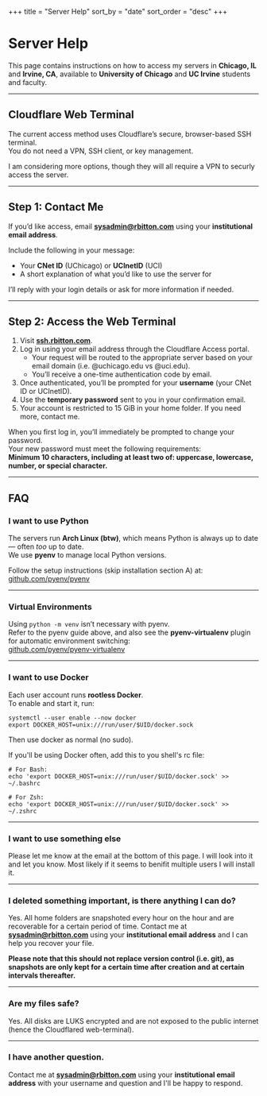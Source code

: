 +++
title = "Server Help"
sort_by    = "date"
sort_order = "desc"
+++

# Server Help

This page contains instructions on how to access my servers in **Chicago, IL** and **Irvine, CA**, available to **University of Chicago** and **UC Irvine** students and faculty.

---

## Cloudflare Web Terminal

The current access method uses Cloudflare’s secure, browser-based SSH terminal.  
You do not need a VPN, SSH client, or key management.

I am considering more options, though they will all require a VPN to securly access the server.

---

## Step 1: Contact Me

If you’d like access, email **[sysadmin@rbitton.com](mailto:sysadmin@rbitton.com)** using your **institutional email address**.

Include the following in your message:

- Your **CNet ID** (UChicago) or **UCInetID** (UCI)
- A short explanation of what you’d like to use the server for

I’ll reply with your login details or ask for more information if needed.

---

## Step 2: Access the Web Terminal

1. Visit **[ssh.rbitton.com](https://ssh.rbitton.com)**.  
2. Log in using your email address through the Cloudflare Access portal. 
   - Your request will be routed to the appropriate server based on your email domain (i.e. @uchicago.edu vs @uci.edu).
   - You’ll receive a one-time authentication code by email.  
3. Once authenticated, you’ll be prompted for your **username** (your CNet ID or UCInetID).
4. Use the **temporary password** sent to you in your confirmation email.
5. Your account is restricted to 15 GiB in your home folder. If you need more, contact me.

When you first log in, you’ll immediately be prompted to change your password.  
Your new password must meet the following requirements:  
**Minimum 10 characters, including at least two of: uppercase, lowercase, number, or special character.**

---

## FAQ

### I want to use Python

The servers run **Arch Linux (btw)**, which means Python is always up to date — often *too* up to date.  
We use **pyenv** to manage local Python versions.

Follow the setup instructions (skip installation section A) at:  
[github.com/pyenv/pyenv](https://github.com/pyenv/pyenv)

---

### Virtual Environments

Using `python -m venv` isn’t necessary with pyenv.  
Refer to the pyenv guide above, and also see the **pyenv-virtualenv** plugin for automatic environment switching:  
[github.com/pyenv/pyenv-virtualenv](https://github.com/pyenv/pyenv-virtualenv)

---

### I want to use Docker

Each user account runs **rootless Docker**.  
To enable and start it, run:

```shell
systemctl --user enable --now docker
export DOCKER_HOST=unix:///run/user/$UID/docker.sock
```

Then use docker as normal (no sudo).

If you'll be using Docker often, add this to you shell's rc file:

```shell
# For Bash:
echo 'export DOCKER_HOST=unix:///run/user/$UID/docker.sock' >> ~/.bashrc

# For Zsh:
echo 'export DOCKER_HOST=unix:///run/user/$UID/docker.sock' >> ~/.zshrc
```
---

### I want to use something else

Please let me know at the email at the bottom of this page. I will look into it and let you know. Most likely if it seems to benifit multiple users I will install it.

---

### I deleted something important, is there anything I can do?

Yes. All home folders are snapshoted every hour on the hour and are recoverable for a certain period of time. Contact me at **[sysadmin@rbitton.com](mailto:sysadmin@rbitton.com)** using your **institutional email address** and I can help you recover your file. 

**Please note that this should not replace version control (i.e. git), as snapshots are only kept for a certain time after creation and at certain intervals thereafter.**

---

### Are my files safe?
Yes. All disks are LUKS encrypted and are not exposed to the public internet (hence the Cloudflared web-terminal).

---
### I have another question.

Contact me at **[sysadmin@rbitton.com](mailto:sysadmin@rbitton.com)** using your **institutional email address** with your username and question and I'll be happy to respond.
